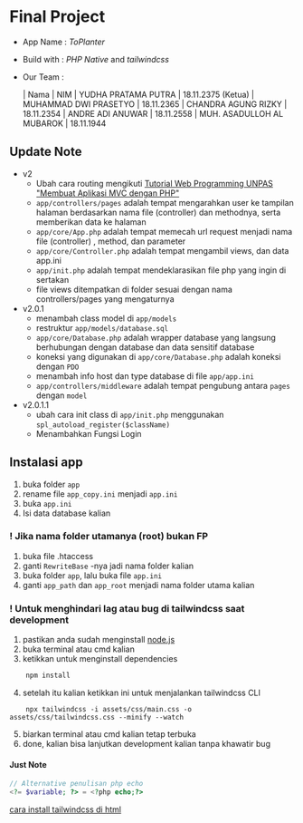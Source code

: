 # Final Project

- App Name : _ToPlanter_
- Build with : _PHP Native_ and _tailwindcss_
- Our Team :

  | Nama | NIM
  | YUDHA PRATAMA PUTRA | 18.11.2375 (Ketua)
  | MUHAMMAD DWI PRASETYO | 18.11.2365
  | CHANDRA AGUNG RIZKY | 18.11.2354
  | ANDRE ADI ANUWAR | 18.11.2558
  | MUH. ASADULLOH AL MUBAROK | 18.11.1944

## Update Note

- v2
  - Ubah cara routing mengikuti [Tutorial Web Programming UNPAS "Membuat Aplikasi MVC dengan PHP"][1]
  - `app/controllers/pages` adalah tempat mengarahkan user ke tampilan halaman berdasarkan nama file (controller) dan methodnya, serta memberikan data ke halaman
  - `app/core/App.php` adalah tempat memecah url request menjadi nama file (controller) , method, dan parameter
  - `app/core/Controller.php` adalah tempat mengambil views, dan data app.ini
  - `app/init.php` adalah tempat mendeklarasikan file php yang ingin di sertakan
  - file views ditempatkan di folder sesuai dengan nama controllers/pages yang mengaturnya
- v2.0.1
  - menambah class model di `app/models`
  - restruktur `app/models/database.sql`
  - `app/core/Database.php` adalah wrapper database yang langsung berhubungan dengan database dan data sensitif database
  - koneksi yang digunakan di `app/core/Database.php` adalah koneksi dengan `PDO`
  - menambah info host dan type database di file `app/app.ini`
  - `app/controllers/middleware` adalah tempat pengubung antara `pages` dengan `model`
- v2.0.1.1
  - ubah cara init class di `app/init.php` menggunakan `spl_autoload_register($className)`
  - Menambahkan Fungsi Login

## Instalasi app

1. buka folder `app`
2. rename file `app_copy.ini` menjadi `app.ini`
3. buka `app.ini`
4. Isi data database kalian

### ! Jika nama folder utamanya (root) bukan FP

1. buka file .htaccess
2. ganti `RewriteBase` -nya jadi nama folder kalian
3. buka folder `app`, lalu buka file `app.ini`
4. ganti `app_path` dan `app_root` menjadi nama folder utama kalian

### ! Untuk menghindari lag atau bug di tailwindcss saat development

1. pastikan anda sudah menginstall [node.js][2]
2. buka terminal atau cmd kalian
3. ketikkan untuk menginstall dependencies

```sh
    npm install
```

4. setelah itu kalian ketikkan ini untuk menjalankan tailwindcss CLI

```node
    npx tailwindcss -i assets/css/main.css -o assets/css/tailwindcss.css --minify --watch
```

5. biarkan terminal atau cmd kalian tetap terbuka
6. done, kalian bisa lanjutkan development kalian tanpa khawatir bug

#### Just Note

```php
// Alternative penulisan php echo
<?= $variable; ?> = <?php echo;?>
```

[1]: (https://www.youtube.com/playlist?list=PLFIM0718LjIVEh_d-h5wAjsdv2W4SAtkx)
[2]: (https://nodejs.org/en/)

[cara install tailwindcss di html](https://themesberg.com/knowledge-center/tailwind-css/html)

